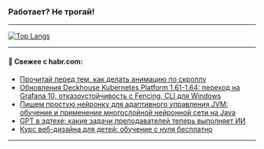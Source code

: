 ### Работает? Не трогай!

---
<!--
#### 🛠️ Technical stack:

![Java](https://img.shields.io/badge/Java-informational?logo=Oracle&style=flat&logoColor=white&color=FF4500)
![Kotlin](https://img.shields.io/badge/Kotlin-informational?logo=Kotlin&style=flat&logoColor=white&color=774D97)
![TS](https://img.shields.io/badge/TypeScript-informational?logo=typeScript&style=flat&logoColor=black&color=017acc)
![Python](https://img.shields.io/badge/Python-informational?logo=Python&style=flat&logoColor=black&color=ffdd54) <br>
![Spring](https://img.shields.io/badge/Spring-informational?logo=Spring&style=flat&logoColor=white&color=6DB33F) 
![SpringBoot](https://img.shields.io/badge/SpringBoot-informational?logo=SpringBoot&style=flat&logoColor=white&color=6DB33F)
![Nest](https://img.shields.io/badge/NestJS-informational?logo=NestJS&style=flat&logoColor=white&color=E0234E) 
![NodeJS](https://img.shields.io/badge/NodeJS-informational?logo=node.js&style=flat&logoColor=white&color=70A760)<br>
![PostgreSQL](https://img.shields.io/badge/PostgreSQL-informational?logo=PostgreSQL&style=flat&logoColor=white&color=DAA520)
![MongoDB](https://img.shields.io/badge/MongoDB-informational?logo=MongoDB&style=flat&logoColor=white&color=870000)
![Apache](https://img.shields.io/badge/Apache-informational?logo=apache&style=flat&logoColor=white&color=f74e28)

___ 
-->

<!--- #### 🛠️ : --->

[![Top Langs](https://github-readme-stats-82jvfl3w3-advtsettinggmailcoms-projects.vercel.app/api/top-langs/?username=zloylis&langs_count=10&hide_title=true&title_color=e6edf3&size_weight=0.5&count_weight=0.5&layout=compact&hide_progress=true&hide_border=true&theme=dracula)](https://github.com/zloylis)

<!---


####  :octocat:&nbsp;&nbsp; Статистика:

![GitHub stats](https://github-readme-stats-u2qms2cxw-advtsettinggmailcoms-projects.vercel.app/api?username=zloylis&show_icons=true&hide_border=true&theme=dracula&title_color=e6edf3&include_all_commits=true&count_private=true&hide_rank=false&hide_title=true&rank_icon=github)
-->
---

#### 💬 Свежее с habr.com:

<!-- BLOG-POST-LIST:START -->
- [Прочитай перед тем, как делать анимацию по скроллу](https://habr.com/ru/articles/856382/?utm_source=habrahabr&utm_medium=rss&utm_campaign=856382)
- [Обновления Deckhouse Kubernetes Platform 1.61-1.64: переход на Grafana 10, отказоустойчивость с Fencing, CLI для Windows](https://habr.com/ru/companies/flant/articles/842742/?utm_source=habrahabr&utm_medium=rss&utm_campaign=842742)
- [Пишем простую нейронку для адаптивного управления JVM: обучение и применение многослойной нейронной сети на Java](https://habr.com/ru/articles/856376/?utm_source=habrahabr&utm_medium=rss&utm_campaign=856376)
- [GPT в эдтехе: какие задачи преподавателей теперь выполняет ИИ](https://habr.com/ru/companies/yandex_praktikum/articles/852286/?utm_source=habrahabr&utm_medium=rss&utm_campaign=852286)
- [Курс веб-дизайна для детей: обучение с нуля бесплатно](https://habr.com/ru/companies/pixel_study/articles/856372/?utm_source=habrahabr&utm_medium=rss&utm_campaign=856372)
<!-- BLOG-POST-LIST:END -->

---
